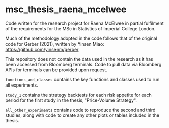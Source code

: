 # msc_thesis_raena_mcelwee
 Code written for the research project for Raena McElwee in partial fulfilment of the requirements for the MSc in Statistics of Imperial College London.


Much of the methodology adopted in the code follows that of the original code for Gerber (2021), written by Yinsen Miao: https://github.com/yinsenm/gerber

This repository does not contain the data used in the research as it has been accessed from Bloomberg terminals. Code to pull data via Bloomberg APIs for terminals can be provided upon request.

`functions_and_classes` contains the key functions and classes used to run all experiments. 

`study_1` contains the strategy backtests for each risk appetite for each period for the first study in the thesis, "Price-Volume Strategy".

`all_other_experiments` contains code to reproduce the second and third studies, along with code to create any other plots or tables included in the thesis.
